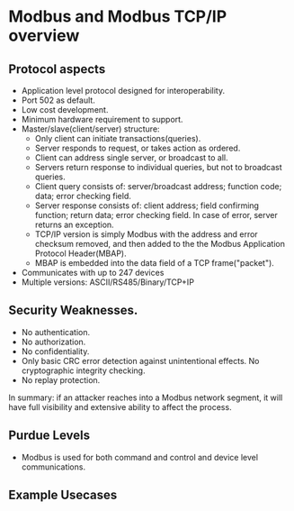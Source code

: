 # Modbus and Modbus TCP/IP overview

## Protocol aspects
- Application level protocol designed for interoperability.
- Port 502 as default.
- Low cost development.
- Minimum hardware requirement to support.
- Master/slave(client/server) structure:
  - Only client can initiate transactions(queries).
  - Server responds to request, or takes action as ordered.
  - Client can address single server, or broadcast to all.
  - Servers return response to individual queries, but not to broadcast queries.
  - Client query consists of: server/broadcast address; function code; data; error checking field.
  - Server response consists of: client address; field confirming function; return data; error checking field. In case of error, server returns an exception.
  - TCP/IP version is simply Modbus with the address and error checksum removed, and then added to the the Modbus Application Protocol Header(MBAP).
  - MBAP is embedded into the data field of a TCP frame("packet").
- Communicates with up to 247 devices
- Multiple versions: ASCII/RS485/Binary/TCP+IP

## Security Weaknesses.
- No authentication.
- No authorization.
- No confidentiality.
- Only basic CRC error detection against unintentional effects. No cryptographic integrity checking.
- No replay protection.

In summary: if an attacker reaches into a Modbus network segment, it will have full visibility and extensive ability to affect the process.  

## Purdue Levels
- Modbus is used for both command and control and device level communications.

## Example Usecases
